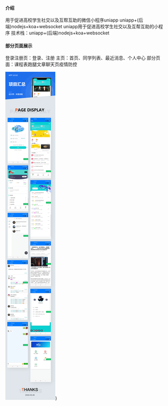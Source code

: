 #### 介绍
用于促进高校学生社交以及互帮互助的微信小程序uniapp
uniapp+(后端)nodejs+koa+websocket
uniapp用于促进高校学生社交以及互帮互助的小程序
技术栈：uniapp+(后端)nodejs+koa+websocket

#### 部分页面展示
登录注册页：登录、注册
主页：首页、同学列表、最近消息、个人中心
部分页面：课程表跑腿文章聊天页疫情防控


![页面整合](static/icon/%E6%A0%A1%E5%9B%AD.png))
